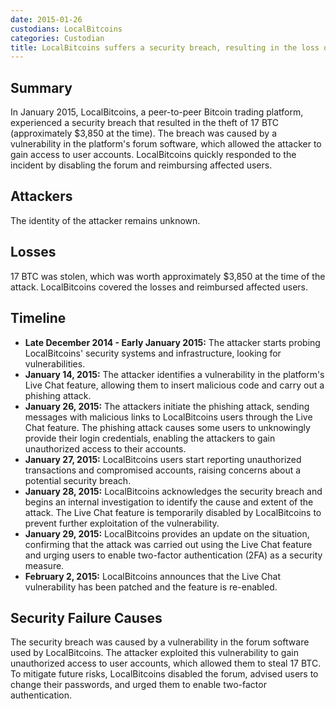 ```yaml
---
date: 2015-01-26
custodians: LocalBitcoins
categories: Custodian
title: LocalBitcoins suffers a security breach, resulting in the loss of 17 BTC
---
```


## Summary

In January 2015, LocalBitcoins, a peer-to-peer Bitcoin trading platform, experienced a security breach that resulted in the theft of 17 BTC (approximately $3,850 at the time). The breach was caused by a vulnerability in the platform's forum software, which allowed the attacker to gain access to user accounts. LocalBitcoins quickly responded to the incident by disabling the forum and reimbursing affected users.

## Attackers

The identity of the attacker remains unknown.

## Losses

17 BTC was stolen, which was worth approximately $3,850 at the time of the attack. LocalBitcoins covered the losses and reimbursed affected users.

## Timeline

- **Late December 2014 - Early January 2015:** The attacker starts probing LocalBitcoins' security systems and infrastructure, looking for vulnerabilities.
- **January 14, 2015:** The attacker identifies a vulnerability in the platform's Live Chat feature, allowing them to insert malicious code and carry out a phishing attack.
- **January 26, 2015:** The attackers initiate the phishing attack, sending messages with malicious links to LocalBitcoins users through the Live Chat feature. The phishing attack causes some users to unknowingly provide their login credentials, enabling the attackers to gain unauthorized access to their accounts.
- **January 27, 2015:** LocalBitcoins users start reporting unauthorized transactions and compromised accounts, raising concerns about a potential security breach.
- **January 28, 2015:** LocalBitcoins acknowledges the security breach and begins an internal investigation to identify the cause and extent of the attack. The Live Chat feature is temporarily disabled by LocalBitcoins to prevent further exploitation of the vulnerability.
- **January 29, 2015:** LocalBitcoins provides an update on the situation, confirming that the attack was carried out using the Live Chat feature and urging users to enable two-factor authentication (2FA) as a security measure.
- **February 2, 2015:** LocalBitcoins announces that the Live Chat vulnerability has been patched and the feature is re-enabled.

## Security Failure Causes

The security breach was caused by a vulnerability in the forum software used by LocalBitcoins. The attacker exploited this vulnerability to gain unauthorized access to user accounts, which allowed them to steal 17 BTC. To mitigate future risks, LocalBitcoins disabled the forum, advised users to change their passwords, and urged them to enable two-factor authentication.
